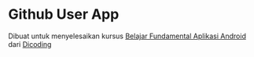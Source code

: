 # Github User App 
Dibuat untuk menyelesaikan kursus [Belajar Fundamental Aplikasi Android](https://www.dicoding.com/academies/14) dari [Dicoding](https://www.dicoding.com) 
